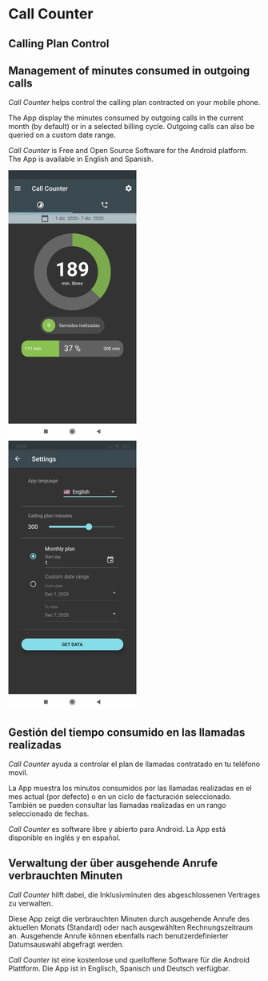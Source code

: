 # Call Counter

## Calling Plan Control

## Management of minutes consumed in outgoing calls

*Call Counter* helps control the calling plan contracted on your mobile phone.

The App display the minutes consumed by outgoing calls in the current month (by default) or in a selected billing cycle. Outgoing calls can also be queried on a custom date range.

*Call Counter* is Free and Open Source Software for the Android platform. The App is available in English and Spanish.

![Screenshot](https://raw.githubusercontent.com/Webierta/call-counter/main/fastlane/metadata/android/en-US/images/phoneScreenshots/Screenshot_2.jpg)
![Screenshot](https://raw.githubusercontent.com/Webierta/call-counter/main/fastlane/metadata/android/en-US/images/phoneScreenshots/Screenshot_1.jpg)

## Gestión del tiempo consumido en las llamadas realizadas

*Call Counter* ayuda a controlar el plan de llamadas contratado en tu teléfono movil.

La App muestra los minutos consumidos por las llamadas realizadas en el mes actual (por defecto) o en un ciclo de facturación seleccionado. También se pueden consultar las llamadas realizadas en un rango seleccionado de fechas.

*Call Counter* es software libre y abierto para Android. La App está disponible en inglés y en español.

## Verwaltung der über ausgehende Anrufe verbrauchten Minuten

*Call Counter* hilft dabei, die Inklusivminuten des abgeschlossenen Vertrages zu verwalten.

Diese App zeigt die verbrauchten Minuten durch ausgehende Anrufe des aktuellen Monats (Standard) oder nach ausgewählten Rechnungszeitraum an. Ausgehende Anrufe können ebenfalls nach benutzerdefinierter Datumsauswahl abgefragt werden.

*Call Counter* ist eine kostenlose und quelloffene Software für die Android Plattform. Die App ist in Englisch, Spanisch und Deutsch verfügbar.
